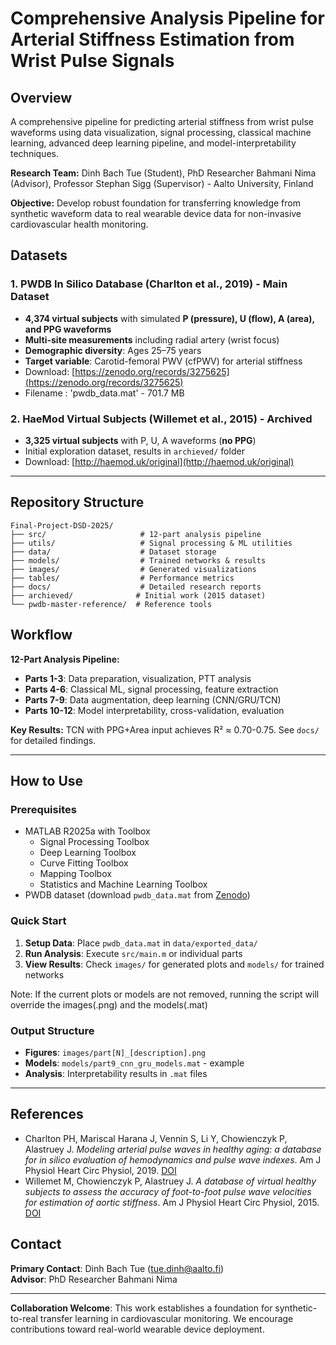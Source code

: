 # Comprehensive Analysis Pipeline for Arterial Stiffness Estimation from Wrist Pulse Signals

## Overview

A comprehensive pipeline for predicting arterial stiffness from wrist pulse waveforms using data visualization, signal processing, classical machine learning, advanced deep learning pipeline, and model-interpretability techniques.

**Research Team:** Dinh Bach Tue (Student), PhD Researcher Bahmani Nima (Advisor), Professor Stephan Sigg (Supervisor) - Aalto University, Finland

**Objective:** Develop robust foundation for transferring knowledge from synthetic waveform data to real wearable device data for non-invasive cardiovascular health monitoring.

## Datasets

### 1. PWDB In Silico Database (Charlton et al., 2019) - **Main Dataset**
- **4,374 virtual subjects** with simulated **P (pressure), U (flow), A (area), and PPG waveforms**
- **Multi-site measurements** including radial artery (wrist focus)
- **Demographic diversity**: Ages 25–75 years
- **Target variable**: Carotid-femoral PWV (cfPWV) for arterial stiffness
- Download: [https://zenodo.org/records/3275625](https://zenodo.org/records/3275625)
- Filename : 'pwdb_data.mat' - 701.7 MB

### 2. HaeMod Virtual Subjects (Willemet et al., 2015) - **Archived**
- **3,325 virtual subjects** with P, U, A waveforms (**no PPG**)
- Initial exploration dataset, results in `archieved/` folder
- Download: [http://haemod.uk/original](http://haemod.uk/original)
---

## Repository Structure

```
Final-Project-DSD-2025/
├── src/                     # 12-part analysis pipeline
├── utils/                   # Signal processing & ML utilities
├── data/                    # Dataset storage
├── models/                  # Trained networks & results
├── images/                  # Generated visualizations
├── tables/                  # Performance metrics
├── docs/                    # Detailed research reports
├── archieved/              # Initial work (2015 dataset)
└── pwdb-master-reference/  # Reference tools
```

## Workflow

**12-Part Analysis Pipeline:**
- **Parts 1-3**: Data preparation, visualization, PTT analysis
- **Parts 4-6**: Classical ML, signal processing, feature extraction
- **Parts 7-9**: Data augmentation, deep learning (CNN/GRU/TCN)
- **Parts 10-12**: Model interpretability, cross-validation, evaluation

**Key Results:** TCN with PPG+Area input achieves R² ≈ 0.70-0.75. See `docs/` for detailed findings.

---

## How to Use

### Prerequisites
- MATLAB R2025a with Toolbox
   + Signal Processing Toolbox
   + Deep Learning Toolbox
   + Curve Fitting Toolbox
   + Mapping Toolbox
   + Statistics and Machine Learning Toolbox
- PWDB dataset (download `pwdb_data.mat` from [Zenodo](https://zenodo.org/records/3275625))

### Quick Start
1. **Setup Data**: Place `pwdb_data.mat` in `data/exported_data/`
2. **Run Analysis**: Execute `src/main.m` or individual parts
3. **View Results**: Check `images/` for generated plots and `models/` for trained networks

Note: If the current plots or models are not removed, running the script will override the images(.png) and the models(.mat)


### Output Structure
- **Figures**: `images/part[N]_[description].png`
- **Models**: `models/part9_cnn_gru_models.mat` - example
- **Analysis**: Interpretability results in `.mat` files

---

## References

- Charlton PH, Mariscal Harana J, Vennin S, Li Y, Chowienczyk P, Alastruey J. *Modeling arterial pulse waves in healthy aging: a database for in silico evaluation of hemodynamics and pulse wave indexes*. Am J Physiol Heart Circ Physiol, 2019. [DOI](https://doi.org/10.1152/ajpheart.00218.2019)
- Willemet M, Chowienczyk P, Alastruey J. *A database of virtual healthy subjects to assess the accuracy of foot-to-foot pulse wave velocities for estimation of aortic stiffness*. Am J Physiol Heart Circ Physiol, 2015. [DOI](https://doi.org/10.1152/ajpheart.00175.2015)

## Contact

**Primary Contact**: Dinh Bach Tue (tue.dinh@aalto.fi)  
**Advisor**: PhD Researcher Bahmani Nima

---

**Collaboration Welcome**: This work establishes a foundation for synthetic-to-real transfer learning in cardiovascular monitoring. We encourage contributions toward real-world wearable device deployment.

